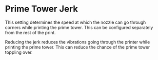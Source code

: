 Prime Tower Jerk
====
This setting determines the speed at which the nozzle can go through corners while printing the prime tower. This can be configured separately from the rest of the print.

Reducing the jerk reduces the vibrations going through the printer while printing the prime tower. This can reduce the chance of the prime tower toppling over.

<!--if cura_version <= 4.1:The prime tower jerk has a significant effect if the [square prime tower](prime_tower_circular.md) is used, because there are actually corners to take. With a round prime tower, the effect of this jerk setting is negligible since the corners in the prime tower are all very obtuse. There is not much of a direction change, so even a small amount of jerk allows the nozzle to continue at maximum speed.-->